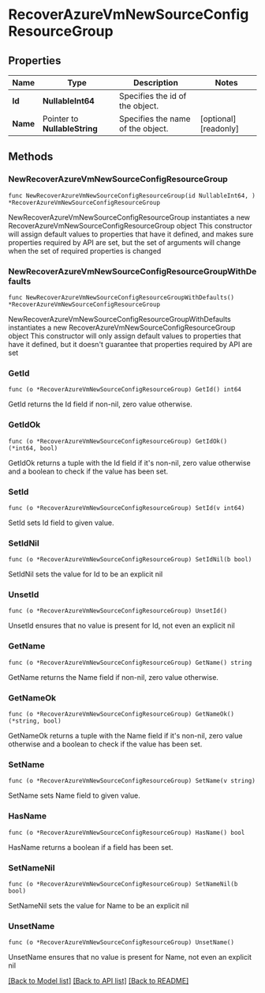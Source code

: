 # RecoverAzureVmNewSourceConfigResourceGroup

## Properties

Name | Type | Description | Notes
------------ | ------------- | ------------- | -------------
**Id** | **NullableInt64** | Specifies the id of the object. | 
**Name** | Pointer to **NullableString** | Specifies the name of the object. | [optional] [readonly] 

## Methods

### NewRecoverAzureVmNewSourceConfigResourceGroup

`func NewRecoverAzureVmNewSourceConfigResourceGroup(id NullableInt64, ) *RecoverAzureVmNewSourceConfigResourceGroup`

NewRecoverAzureVmNewSourceConfigResourceGroup instantiates a new RecoverAzureVmNewSourceConfigResourceGroup object
This constructor will assign default values to properties that have it defined,
and makes sure properties required by API are set, but the set of arguments
will change when the set of required properties is changed

### NewRecoverAzureVmNewSourceConfigResourceGroupWithDefaults

`func NewRecoverAzureVmNewSourceConfigResourceGroupWithDefaults() *RecoverAzureVmNewSourceConfigResourceGroup`

NewRecoverAzureVmNewSourceConfigResourceGroupWithDefaults instantiates a new RecoverAzureVmNewSourceConfigResourceGroup object
This constructor will only assign default values to properties that have it defined,
but it doesn't guarantee that properties required by API are set

### GetId

`func (o *RecoverAzureVmNewSourceConfigResourceGroup) GetId() int64`

GetId returns the Id field if non-nil, zero value otherwise.

### GetIdOk

`func (o *RecoverAzureVmNewSourceConfigResourceGroup) GetIdOk() (*int64, bool)`

GetIdOk returns a tuple with the Id field if it's non-nil, zero value otherwise
and a boolean to check if the value has been set.

### SetId

`func (o *RecoverAzureVmNewSourceConfigResourceGroup) SetId(v int64)`

SetId sets Id field to given value.


### SetIdNil

`func (o *RecoverAzureVmNewSourceConfigResourceGroup) SetIdNil(b bool)`

 SetIdNil sets the value for Id to be an explicit nil

### UnsetId
`func (o *RecoverAzureVmNewSourceConfigResourceGroup) UnsetId()`

UnsetId ensures that no value is present for Id, not even an explicit nil
### GetName

`func (o *RecoverAzureVmNewSourceConfigResourceGroup) GetName() string`

GetName returns the Name field if non-nil, zero value otherwise.

### GetNameOk

`func (o *RecoverAzureVmNewSourceConfigResourceGroup) GetNameOk() (*string, bool)`

GetNameOk returns a tuple with the Name field if it's non-nil, zero value otherwise
and a boolean to check if the value has been set.

### SetName

`func (o *RecoverAzureVmNewSourceConfigResourceGroup) SetName(v string)`

SetName sets Name field to given value.

### HasName

`func (o *RecoverAzureVmNewSourceConfigResourceGroup) HasName() bool`

HasName returns a boolean if a field has been set.

### SetNameNil

`func (o *RecoverAzureVmNewSourceConfigResourceGroup) SetNameNil(b bool)`

 SetNameNil sets the value for Name to be an explicit nil

### UnsetName
`func (o *RecoverAzureVmNewSourceConfigResourceGroup) UnsetName()`

UnsetName ensures that no value is present for Name, not even an explicit nil

[[Back to Model list]](../README.md#documentation-for-models) [[Back to API list]](../README.md#documentation-for-api-endpoints) [[Back to README]](../README.md)


